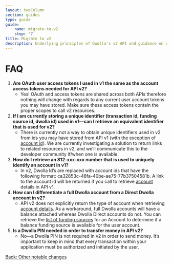 ```yaml
---
layout: twoColumn
section: guides
type: guide
guide: 
    name: migrate-to-v2
    step: '7'
title: Migrate to v2
description: Underlying principles of Dwolla's v2 API and guidance on upgrading your application from Dwolla's legacy v1 API.
---
```


# FAQ

1.  **Are OAuth user access tokens I used in v1 the same as the account access tokens needed for API v2?**
    - Yes! OAuth and access tokens are shared across both APIs therefore nothing will change with regards to any current user account tokens you may have stored. Make sure these access tokens contain the proper scopes to call v2 resources.
2.  **If I am currently storing a unique identifier (transaction id, funding source id, dwolla id) used in v1—can I retrieve an equivalent identifier that is used for v2?**
    - There is currently not a way to obtain unique identifiers used in v2 from ids you may have stored from API v1 (with the exception of [account id](https://docs.dwolla.com/#get-basic-account-info)). We are currently investigating a solution to return links to related resources in v2, and we’ll communicate this to the developer community if/when one is available.
3.  **How do I retrieve an 812-xxx-xxx number that is used to uniquely identify an account in v1?**
    - In v2, Dwolla Id’s are replaced with account ids that have the following format: ca32853c-48fa-40be-ae75-77b37504581b. A link to the account id will be returned if you call to retrieve [account](https://docs.dwolla.com/#get-full-account-info) details in API v1.
4.  **How can I differentiate a full Dwolla account from a Direct Dwolla account in v2?**
    - API v2 does not explicitly return the type of account when retrieving [account details](https://docsv2.dwolla.com/#retrieve-account-details). As a workaround, full Dwolla accounts will have a balance attached whereas Dwolla Direct accounts do not. You can retrieve the [list of funding sources](https://docsv2.dwolla.com/#list-funding-sources-for-an-account) for an Account to determine if a balance funding source is available for the user account.
5.  **Is a Dwolla PIN needed in order to transfer money in API v2?**
    - No—a Dwolla PIN is not required in v2 in order to send money. It’s important to keep in mind that every transaction within your application must be authorized and initiated by the user. 

<nav class="pager-nav">
    <a href="./06-other-notable-changes.html">Back: Other notable changes</a>
    <a href="" style="display:none;"></a>
</nav>
